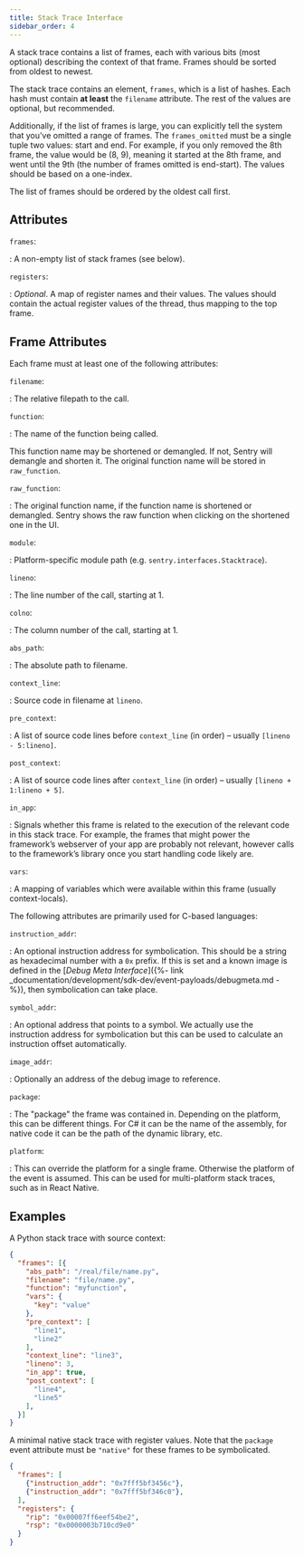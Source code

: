 ```yaml
---
title: Stack Trace Interface
sidebar_order: 4
---
```


A stack trace contains a list of frames, each with various bits (most optional)
describing the context of that frame. Frames should be sorted from oldest to
newest.

The stack trace contains an element, `frames`, which is a list of hashes. Each
hash must contain **at least** the `filename` attribute. The rest of the values
are optional, but recommended.

Additionally, if the list of frames is large, you can explicitly tell the system
that you’ve omitted a range of frames. The `frames_omitted` must be a single
tuple two values: start and end. For example, if you only removed the 8th frame,
the value would be (8, 9), meaning it started at the 8th frame, and went until
the 9th (the number of frames omitted is end-start). The values should be based
on a one-index.

The list of frames should be ordered by the oldest call first.

## Attributes

`frames`:

: A non-empty list of stack frames (see below).

`registers`:

: _Optional_. A map of register names and their values. The values should
contain the actual register values of the thread, thus mapping to the top frame.

## Frame Attributes

Each frame must at least one of the following attributes:

`filename`:

: The relative filepath to the call.

`function`:

: The name of the function being called.

  This function name may be shortened or demangled. If not, Sentry will demangle
  and shorten it. The original function name will be stored in `raw_function`.

`raw_function`:

: The original function name, if the function name is shortened or demangled.
  Sentry shows the raw function when clicking on the shortened one in the UI.

`module`:

: Platform-specific module path (e.g. `sentry.interfaces.Stacktrace`).

`lineno`:

: The line number of the call, starting at 1.

`colno`:

: The column number of the call, starting at 1.

`abs_path`:

: The absolute path to filename.

`context_line`:

: Source code in filename at `lineno`.

`pre_context`:

: A list of source code lines before `context_line` (in order) – usually
  `[lineno - 5:lineno]`.

`post_context`:

: A list of source code lines after `context_line` (in order) – usually
  `[lineno + 1:lineno + 5]`.

`in_app`:

: Signals whether this frame is related to the execution of the relevant code
  in this stack trace. For example, the frames that might power the framework’s
  webserver of your app are probably not relevant, however calls to the
  framework’s library once you start handling code likely are.

`vars`:

: A mapping of variables which were available within this frame (usually
  context-locals).

The following attributes are primarily used for C-based languages:

`instruction_addr`:

: An optional instruction address for symbolication. This should be a string as
  hexadecimal number with a `0x` prefix. If this is set and a known image is
  defined in the [_Debug Meta Interface_]({%- link
  _documentation/development/sdk-dev/event-payloads/debugmeta.md -%}), then
  symbolication can take place.

`symbol_addr`:

: An optional address that points to a symbol. We actually use the instruction
  address for symbolication but this can be used to calculate an instruction
  offset automatically.

`image_addr`:

: Optionally an address of the debug image to reference.

`package`:

: The "package" the frame was contained in. Depending on the platform, this can
  be different things. For C# it can be the name of the assembly, for native
  code it can be the path of the dynamic library, etc.

`platform`:

: This can override the platform for a single frame. Otherwise the platform of
  the event is assumed. This can be used for multi-platform stack traces, such
  as in React Native.

## Examples

A Python stack trace with source context:

```json
{
  "frames": [{
    "abs_path": "/real/file/name.py",
    "filename": "file/name.py",
    "function": "myfunction",
    "vars": {
      "key": "value"
    },
    "pre_context": [
      "line1",
      "line2"
    ],
    "context_line": "line3",
    "lineno": 3,
    "in_app": true,
    "post_context": [
      "line4",
      "line5"
    ],
  }]
}
```

A minimal native stack trace with register values. Note that the `package` event
attribute must be `"native"` for these frames to be symbolicated.

```json
{
  "frames": [
    {"instruction_addr": "0x7fff5bf3456c"},
    {"instruction_addr": "0x7fff5bf346c0"},
  ],
  "registers": {
    "rip": "0x00007ff6eef54be2",
    "rsp": "0x0000003b710cd9e0"
  }
}
```
